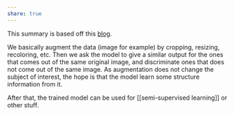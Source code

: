 ```yaml
---
share: true
---
```

This summary is based off this [blog](https://towardsdatascience.com/understanding-contrastive-learning-d5b19fd96607). 

We basically augment the data (image for example) by cropping, resizing, recoloring, etc. Then we ask the model to give a similar output for the ones that comes out of the same original image, and discriminate ones that does not come out of the same image. As augmentation does not change the subject of interest, the hope is that the model learn some structure information from it. 

After that, the trained model can be used for [[semi-supervised learning]] or other stuff.
